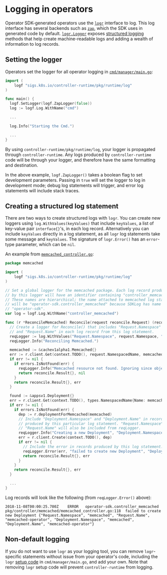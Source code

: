 # Logging in operators

Operator SDK-generated operators use the [`logr`][godoc_logr] interface to log. This log interface has several backends such as [`zap`][repo_zapr], which the SDK uses in generated code by default. [`logr.Logger`][godoc_logr_logger] exposes [structured logging][site_struct_logging] methods that help create machine-readable logs and adding a wealth of information to log records.

## Setting the logger

Operators set the logger for all operator logging in [`cmd/manager/main.go`][code_set_logger]:

```Go
import (
	logf "sigs.k8s.io/controller-runtime/pkg/runtime/log"
)

func main() {
  logf.SetLogger(logf.ZapLogger(false))
  log := logf.Log.WithName("cmd")

  ...

  log.Info("Starting the Cmd.")

  ...
}
```

By using `controller-runtime/pkg/runtime/log`, your logger is propagated through `controller-runtime`. Any logs produced by `controller-runtime` code will be through your logger, and therefore have the same formatting and destination.

In the above example, `logf.ZapLogger()` takes a boolean flag to set development parameters. Passing in `true` will set the logger to log in development mode; debug log statements will trigger, and error log statements will include stack traces.

## Creating a structured log statement

There are two ways to create structured logs with `logr`. You can create new loggers using `log.WithValues(keyValues)` that include `keyValues`, a list of key-value pair `interface{}`'s, in each log record. Alternatively you can include `keyValues` directly in a log statement, as all `logr` log statements take some message and `keyValues`. The signature of `logr.Error()` has an `error`-type parameter, which can be `nil`.

An example from [`memcached_controller.go`][code_memcached_controller]:

```Go
package memcached

import (
	logf "sigs.k8s.io/controller-runtime/pkg/runtime/log"
)

// Set a global logger for the memcached package. Each log record produced
// by this logger will have an identifier containing "controller_memcached".
// These names are hierarchical; the name attached to memcached log statements
// will be "operator-sdk.controller_memcached" because SDKLog has name
// "operator-sdk".
var log = logf.Log.WithName("controller_memcached")

func (r *ReconcileMemcached) Reconcile(request reconcile.Request) (reconcile.Result, error) {
  // Create a logger for Reconcile() that includes "Request.Namespace"
  // and "Request.Name" in each log record from this log statement.
  reqLogger := log.WithValues("Request.Namespace", request.Namespace, "Request.Name", request.Name)
  reqLogger.Info("Reconciling Memcached.")

  memcached := &cachev1alpha1.Memcached{}
  err := r.client.Get(context.TODO(), request.NamespacedName, memcached)
  if err != nil {
    if errors.IsNotFound(err) {
      reqLogger.Info("Memcached resource not found. Ignoring since object must be deleted.")
      return reconcile.Result{}, nil
    }
    return reconcile.Result{}, err
  }

  found := &appsv1.Deployment{}
  err = r.client.Get(context.TODO(), types.NamespacedName{Name: memcached.Name, Namespace: memcached.Namespace}, found)
  if err != nil {
    if errors.IsNotFound(err) {
      dep := r.deploymentForMemcached(memcached)
      // Include "Deployment.Namespace" and "Deployment.Name" in records
      // produced by this particular log statement. "Request.Namespace" and
      // "Request.Name" will also be included from reqLogger.
      reqLogger.Info("Creating a new Deployment", "Deployment.Namespace", dep.Namespace, "Deployment.Name", dep.Name)
      err = r.client.Create(context.TODO(), dep)
      if err != nil {
        // Include the error in records produced by this log statement.
        reqLogger.Error(err, "failed to create new Deployment", "Deployment.Namespace", dep.Namespace, "Deployment.Name", dep.Name)
        return reconcile.Result{}, err
      }
    }
    return reconcile.Result{}, err
  }

  ...
}
```

Log records will look like the following (from `reqLogger.Error()` above):

```
2018-11-08T00:00:25.700Z	ERROR	operator-sdk.controller_memcached pkg/controller/memcached/memcached_controller.go:118	failed to create new Deployment	{"Request.Namespace", "memcached", "Request.Name", "memcached-operator", "Deployment.Namespace", "memcached", "Deployment.Name", "memcached-operator"}
```

## Non-default logging

If you do not want to use `logr` as your logging tool, you can remove `logr`-specific statements without issue from your operator's code, including the `logr` [setup code][code_set_logger] in `cmd/manager/main.go`, and add your own. Note that removing `logr` setup code will prevent `controller-runtime` from logging.


[godoc_logr]:https://godoc.org/github.com/go-logr/logr
[repo_zapr]:https://godoc.org/github.com/go-logr/zapr
[godoc_logr_logger]:https://godoc.org/github.com/go-logr/logr#Logger
[site_struct_logging]:https://www.client9.com/structured-logging-in-golang/
[code_memcached_controller]:../../example/memcached-operator/memcached_controller.go.tmpl
[code_set_logger]:https://github.com/operator-framework/operator-sdk/blob/948139171fff0e802c9e68f87cb95939941772ef/pkg/scaffold/cmd.go#L68-L72
